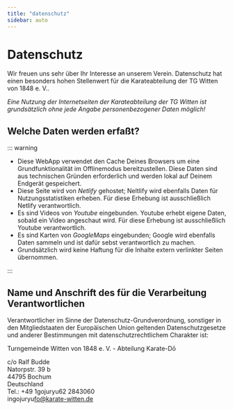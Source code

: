 ```yaml
---
title: "datenschutz"
sidebar: auto
---
```


# Datenschutz

Wir freuen uns sehr über Ihr Interesse an unserem Verein. Datenschutz hat einen besonders hohen Stellenwert für die Karateabteilung der TG Witten von 1848 e. V..

*Eine Nutzung der Internetseiten der Karateabteilung der TG Witten ist grundsätzlich ohne jede Angabe personenbezogener Daten möglich!*

## Welche Daten werden erfaßt?

::: warning

- Diese WebApp verwendet den Cache Deines Browsers um eine Grundfunktionalität im Offlinemodus bereitzustellen. Diese Daten sind aus technischen Gründen erforderlich und werden lokal auf Deinem Endgerät gespeichert.
- Diese Seite wird von *Netlify* gehostet; Neltlify wird ebenfalls Daten für Nutzungsstatistiken erheben. Für diese Erhebung ist ausschließlich Netlify verantwortlich.
- Es sind Videos von *Youtube* eingebunden. Youtube erhebt eigene Daten, sobald ein Video angeschaut wird. Für diese Erhebung ist ausschließlich Youtube verantwortlich.
- Es sind Karten von *GoogleMaps* eingebunden; Google wird ebenfalls Daten sammeln und ist dafür sebst verantwortlich zu machen.
- Grundsätzlich wird keine Haftung für die Inhalte extern verlinkter Seiten übernommen.

:::

## Name und Anschrift des für die Verarbeitung Verantwortlichen

Verantwortlicher im Sinne der Datenschutz-Grundverordnung, sonstiger in den Mitgliedstaaten der Europäischen Union geltenden Datenschutzgesetze und anderer Bestimmungen mit datenschutzrechtlichem Charakter ist:

Turngemeinde Witten von 1848 e. V. - Abteilung Karate-Dō

c/o Ralf Budde  
Natorpstr. 39 b  
44795 Bochum  
Deutschland  
Tel.: +49 1<span class="hideMe">gojuryu</span>62 2843060  
in<span class="hideMe">gojuryu</span>fo@karate-witten.de

<fussnote />
